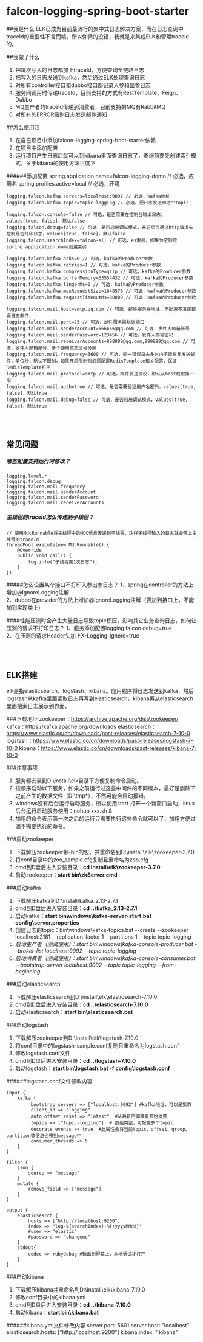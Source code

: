 
# falcon-logging-spring-boot-starter

##我是什么
ELK已成为目前最流行的集中式日志解决方案，而在日志查询中traceId的重要性不言而喻。所以你猜的没错，我就是来集成ELK和管理traceId的。

##我做了什么
1. 把每次写入的日志都加上traceId，方便查询全链路日志
2. 把写入的日志发送到kafka，然后通过ELK处理查询日志
3. 对所有controller接口和dubbo接口都记录入参和出参日志
4. 服务间调用时传递traceId，目前支持的方式有RestTemplate、Feign、Dubbo
5. MQ生产者的traceId传递到消费者，目前支持的MQ有RabbitMQ
6. 对所有的ERROR级别日志发送邮件通知

##怎么使用我
1. 在自己项目中添加falcon-logging-spring-boot-starter依赖
2. 在项目中添加配置
3. 运行项目产生日志后就可以到kibana里面查询日志了，查询前要先创建索引模式，关于kibana的使用方法百度下

######添加配置
	spring.application.name=falcon-logging-demo // 必选，应用名
	spring.profiles.active=local // 必选，环境
	
	logging.falcon.kafka.servers=localhost:9092 // 必选，kafka地址
	logging.falcon.kafka.topic=topic-logging // 必选，把日志发送到这个topic

	logging.falcon.console=false // 可选，是否需要在控制台输出日志，values[true, false]，默认false
    logging.falcon.debug=false // 可选，是否启用调试模式，开启后可通过http请求头控制是否打印日志，values[true, false]，默认false
	logging.falcon.searchIndex=falcon-all // 可选，es索引，如果为空则按spring.application.name创建索引
	
	logging.falcon.kafka.acks=0 // 可选，kafka的Producer参数
	logging.falcon.kafka.retries=1 // 可选，kafka的Producer参数
	logging.falcon.kafka.compressionType=gzip // 可选，kafka的Producer参数
	logging.falcon.kafka.bufferMemory=33554432 // 可选，kafka的Producer参数
	logging.falcon.kafka.lingerMs=0 // 可选，kafka的Producer参数
	logging.falcon.kafka.maxRequestSize=1048576 // 可选，kafka的Producer参数
	logging.falcon.kafka.requestTimeoutMs=30000 // 可选，kafka的Producer参数

	logging.falcon.mail.host=smtp.qq.com // 可选，邮件服务器地址，不配置不发送错误日志邮件
	logging.falcon.mail.port=25 // 可选，邮件服务器默认端口
	logging.falcon.mail.senderAccount=666666@qq.com // 可选，发件人邮箱账号
	logging.falcon.mail.senderPassword=123456 // 可选，发件人邮箱密码
	logging.falcon.mail.receiverAccounts=888888@qq.com,999999@qq.com // 可选，收件人邮箱账号，多个使用英文逗号分隔
	logging.falcon.mail.frequency=3600 // 可选，同一错误日志多久内不能重复发送邮件，单位秒，默认不限制，如果开启限制则必须配置RedisTemplate相关配置，保证RedisTemplate可用
	logging.falcon.mail.protocol=smtp // 可选，邮件发送协议，默认从host截取第一段
	logging.falcon.mail.auth=true // 可选，是否需要验证用户名密码，values[true, false]，默认true
	logging.falcon.mail.debug=false // 可选，是否启用调试模式，values[true, false]，默认true
	
<br/><br/>
## 常见问题

##### 哪些配置支持运行时修改？
	logging.level.*
	logging.falcon.debug
	logging.falcon.mail.frequency
	logging.falcon.mail.senderAccount
	logging.falcon.mail.senderPassword
	logging.falcon.mail.receiverAccounts

##### 主线程的traceId怎么传递到子线程？
    // 使用MdcRunnable将主线程中的MDC信息传递到子线程，这样子线程输入的日志就会带上主线程的traceId
    threadPool.execute(new MdcRunnable() {
        @Override
        public void call() {
            log.info("子线程第1次日志");
        }
    });

#####怎么设置某个接口不打印入参出参日志？
1、spring在controller的方法上增加@IgnoreLogging注解<br/>
2、dubbo在provider的方法上增加@IgnoreLogging注解（要加到接口上，不能加到实现类上）<br/>

####性能压测时会产生大量日志导致topic积压，影响其它业务查询日志，如何让压测的请求不打印日志？
1、服务添加配置logging.falcon.debug=true<br/>
2、在压测的请求Header头加上X-Logging-Ignore=true<br/>


<br/><br/>
## ELK搭建
elk是指elasticsearch、logstash、kibana。应用程序将日志发送到kafka，然后logstash从kafka里面读取日志再写到elasticsearch，kibana再从elasticsearch里面搜索日志展示到界面。

###下载地址
	zookeeper：https://archive.apache.org/dist/zookeeper/
	kafka：https://kafka.apache.org/downloads
	elasticsearch：https://www.elastic.co/cn/downloads/past-releases/elasticsearch-7-10-0
	logstash：https://www.elastic.co/cn/downloads/past-releases/logstash-7-10-0
	kibana：https://www.elastic.co/cn/downloads/past-releases/kibana-7-10-0

###注意事项
1. 服务都安装到D:\install\elk目录下方便复制命令启动。
2. 按顺序启动以下服务，如果之前运行过这些中间件的不同版本，最好是删除下之前产生的数据文件（D:\tmp\*），不然可能会启动报错。
3. windows没有后台运行启动服务，所以使用start 打开一个新窗口启动，linux后台运行启动服务使用：nohup xxx.sh &
4. 加粗的命令表示第一次之后的运行只需要执行这些命令就可以了，加粗方便过滤不需要执行的命令。

###启动zookeeper
1. 下载解压zookeeper带-bin的包，并重命名到D:\install\elk\zookeeper-3.7.0
2. 将conf目录中的zoo_sample.cfg复制且重命名为zoo.cfg
3. cmd到D盘后进入安装目录：**cd install\elk\zookeeper-3.7.0**
4. 启动zookeeper：**start bin\zkServer.cmd**

###启动kafka
1. 下载解压kafka到D:\install\kafka_2.13-2.7.1
2. cmd到D盘后进入安装目录：**cd ..\kafka_2.13-2.7.1**
3. 启动kafka：**start bin\windows\kafka-server-start.bat config\server.properties**
4. 创建日志的topic：bin\windows\kafka-topics.bat --create --zookeeper localhost:2181 --replication-factor 1 --partitions 1 --topic topic-logging
5. *启动生产者（测试使用）：start bin\windows\kafka-console-producer.bat --broker-list localhost:9092 --topic topic-logging*
6. *启动消费者（测试使用）：start bin\windows\kafka-console-consumer.bat --bootstrap-server localhost:9092 --topic topic-logging --from-beginning*

###启动elasticsearch
1. 下载解压elasticsearch到D:\install\elk\elasticsearch-7.10.0
2. cmd到D盘后进入安装目录：**cd ..\elasticsearch-7.10.0**
3. 启动elasticsearch：**start bin\elasticsearch.bat**

###启动logstash
1. 下载解压zookeeper到D:\install\elk\logstash-7.10.0
2. 将conf目录中的logstash-sample.conf复制且重命名为logstash.conf
3. 修改logstash.conf文件 
4. cmd到D盘后进入安装目录：**cd ..\logstash-7.10.0**
5. 启动logstash：**start bin\logstash.bat -f config\logstash.conf**

######logstash.conf文件修改内容

    input {
		kafka {
	         bootstrap_servers => ["localhost:9092"] #kafka地址，可以是集群
	         client_id => "logging"   
	         auto_offset_reset => "latest"  #从最新的偏移量开始消费
	         topics => ["topic-logging"]  # 数组类型，可配置多个topic
	         decorate_events => true  #此属性会将当前topic、offset、group、partition等信息也带到message中
	         consumer_threads => 5
		}
	}

    filter {
    	json {
    		source => "message"
    	}
    	mutate {
    		remove_field => ["message"]
    	}
    }

    output {
    	elasticsearch {
    		hosts => ["http://localhost:9200"]
    		index => "log-%{searchIndex}-%{+yyyyMMdd}"
    		#user => "elastic"
    		#password => "changeme"
    	}
    	stdout{
    		codec => rubydebug #输出到屏幕上，本地调试才打开
    	}
    }


###启动kibana
1. 下载解压kibana并重命名到D:\install\elk\kibana-7.10.0
2. 修改conf目录中的kibana.yml
3. cmd到D盘后进入安装目录：**cd ..\kibana-7.10.0**
4. 启动kibana：**start bin\kibana.bat**

######kibana.yml文件修改内容
    server.port: 5601
	server.host: "localhost"
	elasticsearch.hosts: ["http://localhost:9200"]
	kibana.index: ".kibana"

